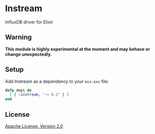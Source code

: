 # Instream

InfluxDB driver for Elixir


## Warning

__This module is highly experimental at the moment and may behave or change unexpectedly.__


## Setup

Add Instream as a dependency to your `mix.exs` file:

```elixir
defp deps do
  [ { :instream, "~> 0.2" } ]
end
```


## License

[Apache License, Version 2.0](http://www.apache.org/licenses/LICENSE-2.0)
